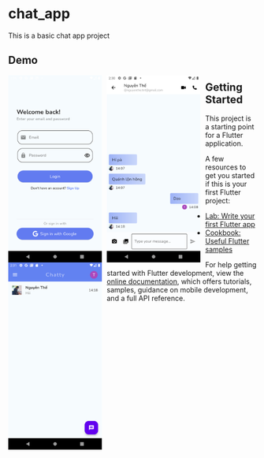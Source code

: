 # chat_app

This is a basic chat app project

## Demo
<img height="380px" src="screenshot\Screenshot_1676099809.png"
     alt="Home Page"
     style="float: left; margin-right: 10px;" />
<img height="380px" src="screenshot\Screenshot_1676100635.png"
     alt="Chat"
     style="float: left; margin-right: 10px;" />

<img height="380px" src="screenshot\Screenshot_1676100663.png"
     alt="Chat"
     style="float: left; margin-right: 10px;" />

## Getting Started

This project is a starting point for a Flutter application.

A few resources to get you started if this is your first Flutter project:

- [Lab: Write your first Flutter app](https://docs.flutter.dev/get-started/codelab)
- [Cookbook: Useful Flutter samples](https://docs.flutter.dev/cookbook)

For help getting started with Flutter development, view the
[online documentation](https://docs.flutter.dev/), which offers tutorials,
samples, guidance on mobile development, and a full API reference.
